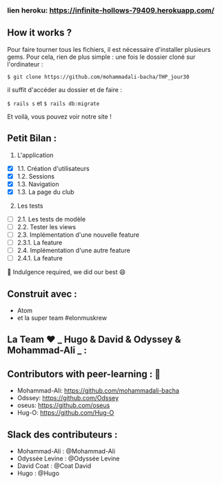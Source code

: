 ### lien heroku: https://infinite-hollows-79409.herokuapp.com/

<!-- ## Introduction

Nous avons divisé le projet du jour plusieurs étapes : -->


## How it works ?

Pour faire tourner tous les fichiers, il est nécessaire d'installer plusieurs gems.
Pour cela, rien de plus simple : une fois le dossier cloné sur l'ordinateur :

```$ git clone https://github.com/mohammadali-bacha/THP_jour30```

il suffit d'accéder au dossier et de faire :

```$ rails s``` et ```$ rails db:migrate```

Et voilà, vous pouvez voir notre site !


## Petit Bilan :
1. L'application

- [x] 1.1. Création d'utilisateurs
- [x] 1.2. Sessions
- [x] 1.3. Navigation
- [x] 1.3. La page du club

2. Les tests

- [ ] 2.1. Les tests de modèle
- [ ] 2.2. Tester les views
- [ ] 2.3. Implémentation d'une nouvelle feature
- [ ] 2.3.1. La feature
- [ ] 2.4. Implémentation d'une autre feature
- [ ] 2.4.1. La feature

:pray: Indulgence required, we did our best :smile:


## Construit avec  :

* Atom
* et la super team #elonmuskrew

## La Team :heart: **_ Hugo & David & Odyssey & Mohammad-Ali _** :

## Contributors with peer-learning : :love_letter:

* Mohammad-Ali: https://github.com/mohammadali-bacha
* Odssey: https://github.com/Odssey
* oseus: https://github.com/oseus
* Hug-O: https://github.com/Hug-O

## Slack des contributeurs :

* Mohammad-Ali : @Mohammad-Ali
* Odyssée Levine : @Odyssée Levine
* David Coat : @Coat David
* Hugo : @Hugo
